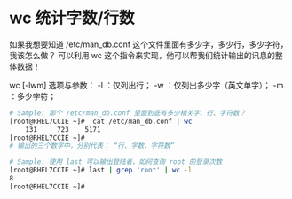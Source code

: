 # wc 统计字数/行数
如果我想要知道 /etc/man_db.conf 这个文件里面有多少字，多少行，多少字符，我该怎么做？
可以利用 wc 这个指令来实现，他可以帮我们统计输出的讯息的整体数据！

wc [-lwm]
选项与参数：
-l  ：仅列出行；
-w  ：仅列出多少字（英文单字）；
-m  ：多少字符；

```sh
# Sample: 那个 /etc/man_db.conf 里面到底有多少相关字、行、字符数？
[root@RHEL7CCIE ~]#  cat /etc/man_db.conf | wc
    131     723    5171
[root@RHEL7CCIE ~]#
# 输出的三个数字中，分别代表： “行、字数、字符数”

# Sample: 使用 last 可以输出登陆者，如何查询 root 的登录次数
[root@RHEL7CCIE ~]# last | grep 'root' | wc -l
8
[root@RHEL7CCIE ~]#
```


